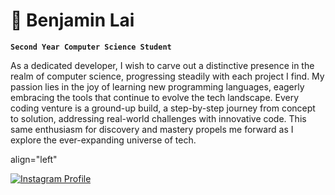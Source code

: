 # 🐓 Benjamin Lai

**`Second Year Computer Science Student`**

As a dedicated developer, I wish to carve out a distinctive presence in the realm of computer science, progressing steadily with each project I find. My passion lies in the joy of learning new programming languages, eagerly embracing the tools that continue to evolve the tech landscape. Every coding venture is a ground-up build, a step-by-step journey from concept to solution, addressing real-world challenges with innovative code. This same enthusiasm for discovery and mastery propels me forward as I explore the ever-expanding universe of tech.

<p> align="left"</p>

<a href="https://www.instagram.com/b4nny_49/"> 
    <img alt="Instagram Profile" src="https://custom-icon-badges.demolab.com/badge/custom-badge-blue.svg?logo=paintbrush&logoColor=white">
